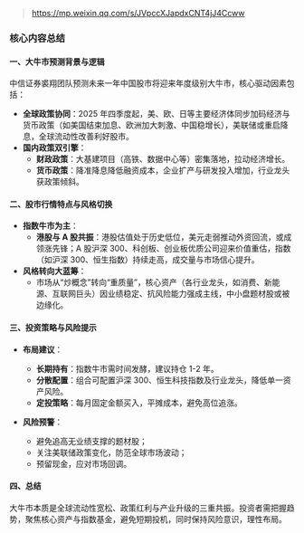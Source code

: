 > https://mp.weixin.qq.com/s/JVpccXJapdxCNT4jJ4Ccww

### 核心内容总结

#### 一、大牛市预测背景与逻辑

中信证券裘翔团队预测未来一年中国股市将迎来年度级别大牛市，核心驱动因素包括：

- **全球政策协同**：2025 年四季度起，美、欧、日等主要经济体同步加码经济与货币政策（如美国结束加息、欧洲加大刺激、中国稳增长），美联储或重启降息，全球流动性改善利好股市。
- **国内政策双引擎**：
  - **财政政策**：大基建项目（高铁、数据中心等）密集落地，拉动经济增长。
  - **货币政策**：降准降息降低融资成本，企业扩产与研发投入增加，行业龙头获政策倾斜。

#### 二、股市行情特点与风格切换

- **指数牛市为主**：
  - **港股与 A 股共振**：港股估值处于历史低位，美元走弱推动外资回流，或成领涨先锋；A 股沪深 300、科创板、创业板优质公司迎来价值重估，指数（如沪深 300、恒生指数）持续走高，成交量与市场信心提升。
- **风格转向大蓝筹**：
  - 市场从“炒概念”转向“重质量”，核心资产（各行业龙头，如消费、新能源、互联网巨头）因业绩稳定、抗风险能力强成主线，中小盘题材股或被边缘化。

#### 三、投资策略与风险提示

- **布局建议**：

  - **长期持有**：指数牛市需时间发酵，建议持仓 1-2 年。
  - **分散配置**：组合可配置沪深 300、恒生科技指数及行业龙头，降低单一资产风险。
  - **定投策略**：每月固定金额买入，平摊成本，避免高位追涨。

- **风险预警**：
  - 避免追高无业绩支撑的题材股；
  - 关注美联储政策变化，防范全球市场波动；
  - 预留现金，应对市场回调。

#### 四、总结

大牛市本质是全球流动性宽松、政策红利与产业升级的三重共振。投资者需把握趋势，聚焦核心资产与指数基金，避免短期投机，同时保持风险意识，理性布局。
